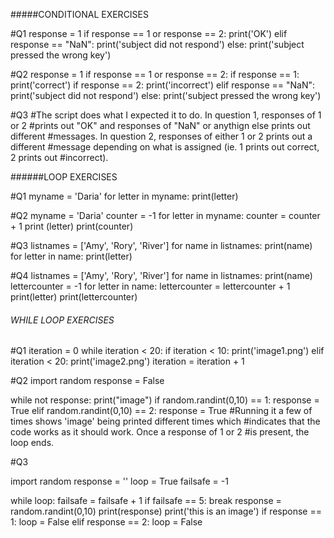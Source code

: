 #####CONDITIONAL EXERCISES

#Q1
response = 1
if response == 1 or response == 2:
    print('OK')
elif response == "NaN":
    print('subject did not respond')
else:
    print('subject pressed the wrong key')

#Q2
response = 1
if response == 1 or response == 2:
    if response == 1:
        print('correct')
    if response == 2:
        print('incorrect') 
elif response == "NaN":
    print('subject did not respond')
else:
    print('subject pressed the wrong key')

#Q3
#The script does what I expected it to do. In question 1, responses of 1 or 2
#prints out "OK" and responses of "NaN" or anythign else prints out different 
#messages. In question 2, responses of either 1 or 2 prints out a different 
#message depending on what is assigned (ie. 1 prints out correct, 2 prints out
#incorrect).


######LOOP EXERCISES

#Q1
myname = 'Daria'
for letter in myname:
    print(letter)

#Q2
myname = 'Daria'
counter = -1
for letter in myname:
    counter = counter + 1
    print (letter)
    print(counter)

#Q3
listnames = ['Amy', 'Rory', 'River']
for name in listnames:
    print(name)
    for letter in name:
        print(letter)

#Q4
listnames = ['Amy', 'Rory', 'River']
for name in listnames:
    print(name)
    lettercounter = -1
    for letter in name:
        lettercounter = lettercounter + 1
        print(letter)
        print(lettercounter)
        


###### WHILE LOOP EXERCISES

#Q1
iteration = 0
while iteration < 20:
    if iteration < 10:
        print('image1.png')
    elif iteration < 20:
        print('image2.png')
    iteration = iteration + 1

#Q2 
import random 
response = False 

while not response: 
    print("image")
    if random.randint(0,10) == 1:
        response = True 
    elif random.randint(0,10) == 2:
        response = True
#Running it a few of times shows 'image' being printed different times which 
#indicates that the code works as it should work. Once a response of 1 or 2 
#is present, the loop ends. 

#Q3

import random
response  = ''
loop = True
failsafe = -1

while loop:
    failsafe = failsafe + 1
    if failsafe == 5:
        break
    response = random.randint(0,10)
    print(response)
    print('this is an image')
    if response == 1:
        loop = False
    elif response == 2:
        loop = False
